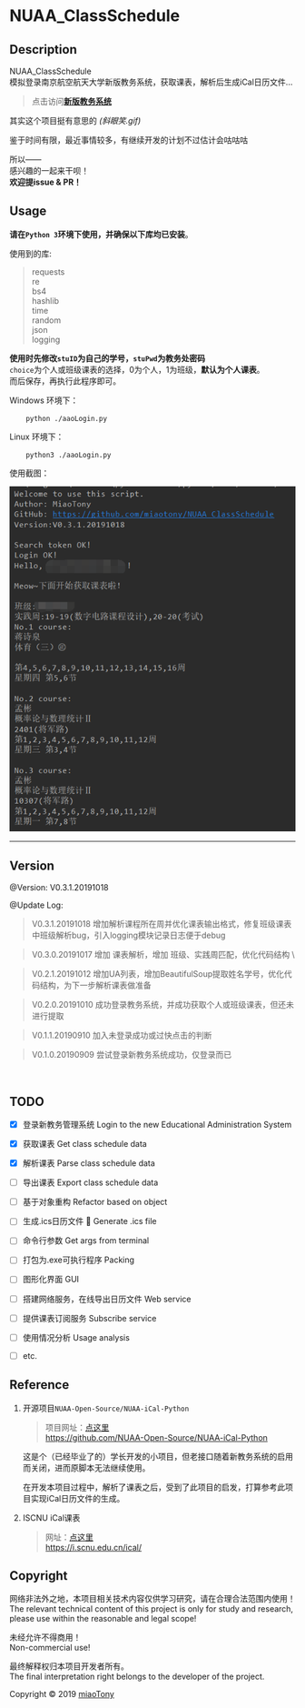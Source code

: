 # NUAA_ClassSchedule


## Description
NUAA_ClassSchedule  
模拟登录南京航空航天大学新版教务系统，获取课表，解析后生成iCal日历文件...  

   >点击访问[**新版教务系统**](http://aao-eas.nuaa.edu.cn/eams/login.action)

其实这个项目挺有意思的 *(斜眼笑.gif)*

鉴于时间有限，最近事情较多，有继续开发的计划不过估计会咕咕咕  

所以——    
感兴趣的一起来干呗！   
**欢迎提issue & PR！**


## Usage

**请在`Python 3`环境下使用，并确保以下库均已安装**。   

使用到的库:  
>requests  
re  
bs4  
hashlib  
time  
random  
json  
logging   

**使用时先修改`stuID`为自己的学号，`stuPwd`为教务处密码**  
`choice`为个人或班级课表的选择，0为个人，1为班级，**默认为个人课表**。  
而后保存，再执行此程序即可。  

Windows 环境下：
```
    python ./aaoLogin.py
```

Linux 环境下：
```
    python3 ./aaoLogin.py
```

使用截图：  

![V3.1.20191018](img/V3.1.20191018.png)



---

## Version

@Version:  V0.3.1.20191018  

@Update Log:  
>    V0.3.1.20191018 增加解析课程所在周并优化课表输出格式，修复班级课表中班级解析bug，引入logging模块记录日志便于debug  

>    V0.3.0.20191017 增加 课表解析，增加 班级、实践周匹配，优化代码结构  \

>    V0.2.1.20191012 增加UA列表，增加BeautifulSoup提取姓名学号，优化代码结构，为下一步解析课表做准备  

>    V0.2.0.20191010 成功登录教务系统，并成功获取个人或班级课表，但还未进行提取  

>    V0.1.1.20190910 加入未登录成功或过快点击的判断  

>    V0.1.0.20190909 尝试登录新教务系统成功，仅登录而已  

​    

## TODO

- [x] 登录新教务管理系统  Login to the new Educational Administration System   
- [x] 获取课表  Get class schedule data   
- [x] 解析课表  Parse class schedule data  
- [ ] 导出课表  Export class schedule data  
- [ ] 基于对象重构  Refactor based on object  
- [ ] 生成.ics日历文件 :calendar:  Generate .ics file  
- [ ] 命令行参数  Get args from terminal  
- [ ] 打包为.exe可执行程序 Packing  
- [ ] 图形化界面  GUI  
- [ ] 搭建网络服务，在线导出日历文件  Web service  
- [ ] 提供课表订阅服务  Subscribe service  
- [ ] 使用情况分析  Usage analysis  
- [ ] etc.   


## Reference
1. 开源项目`NUAA-Open-Source/NUAA-iCal-Python`  
    >项目网址：[点这里](https://github.com/NUAA-Open-Source/NUAA-iCal-Python)  
    https://github.com/NUAA-Open-Source/NUAA-iCal-Python    

   这是个（已经毕业了的）学长开发的小项目，但老接口随着新教务系统的启用而关闭，进而原脚本无法继续使用。
   
   在开发本项目过程中，解析了课表之后，受到了此项目的启发，打算参考此项目实现iCal日历文件的生成。

2. ISCNU iCal课表
    >网址：[点这里](https://i.scnu.edu.cn/ical/)   
    https://i.scnu.edu.cn/ical/
    

## Copyright

网络非法外之地，本项目相关技术内容仅供学习研究，请在合理合法范围内使用！  
The relevant technical content of this project is only for study and research, please use within the reasonable and legal scope!

未经允许不得商用！  
Non-commercial use!    

最终解释权归本项目开发者所有。  
The final interpretation right belongs to the developer of the project.  


Copyright © 2019 [miaoTony](https://github.com/miaotony)  

